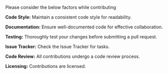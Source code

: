 Please consider the below factors while contributing

**Code Style:**
  Maintain a consistent code style for readability.
  
**Documentation:**
  Ensure well-documented code for effective collaboration.
  
**Testing:**
  Thoroughly test your changes before submitting a pull request.
  
**Issue Tracker:**
  Check the Issue Tracker for tasks.
  
**Code Review:**
  All contributions undergo a code review process.
  
**Licensing:**
  Contributions are licensed.

